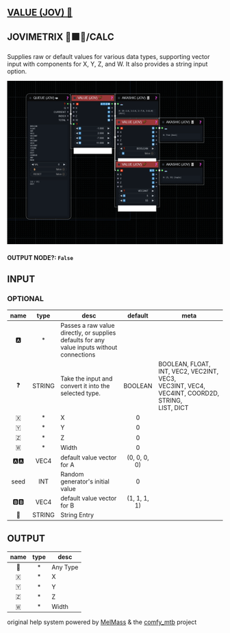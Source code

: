 ## [VALUE (JOV) 🧬](https://github.com/Amorano/Jovimetrix-examples/blob/master/node/VALUE/VALUE.md)

## JOVIMETRIX 🔺🟩🔵/CALC

Supplies raw or default values for various data types, supporting vector input with components for X, Y, Z, and W. It also provides a string input option.

![VALUE](https://raw.githubusercontent.com/Amorano/Jovimetrix-examples/master/node/VALUE/VALUE.png)

#### OUTPUT NODE?: `False`

## INPUT

### OPTIONAL

name | type | desc | default | meta
:---:|:---:|---|:---:|---
🅰️  |  *  | Passes a raw value directly, or supplies<br>defaults for any value inputs without<br>connections |  | 
❓  |  STRING  | Take the input and convert it into the<br>selected type. | BOOLEAN | BOOLEAN, FLOAT, INT, VEC2, VEC2INT, VEC3,<br>VEC3INT, VEC4, VEC4INT, COORD2D, STRING,<br>LIST, DICT
🇽  |  *  | X | 0 | 
🇾  |  *  | Y | 0 | 
🇿  |  *  | Z | 0 | 
🇼  |  *  | Width | 0 | 
🅰️🅰️  |  VEC4  | default value vector for A | (0, 0, 0, 0) | 
seed  |  INT  | Random generator's initial value | 0 | 
🅱️🅱️  |  VEC4  | default value vector for B | (1, 1, 1, 1) | 
📝  |  STRING  | String Entry |  | 

## OUTPUT

name | type | desc
:---:|:---:|---
🦄  |  *  | Any Type 
🇽  |  *  | X 
🇾  |  *  | Y 
🇿  |  *  | Z 
🇼  |  *  | Width 

original help system powered by [MelMass](https://github.com/melMass) & the [comfy_mtb](https://github.com/melMass/comfy_mtb) project